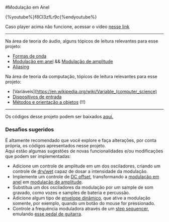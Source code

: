 #Modulação em Anel

{%youtube%}f8CI3zfLr9c{%endyoutube%}


Caso player acima não funcione, acessar o video [nesse link](https://youtu.be/f8CI3zfLr9c)

---

Na área de teoria do áudio, alguns tópicos de leitura relevantes para esse projeto:

* [Formas de onda](https://en.wikipedia.org/wiki/Waveform)
* [Modulação em anel](https://en.wikipedia.org/wiki/Ring_modulation) && [Modulação de amplitude](https://en.wikipedia.org/wiki/Amplitude_modulation)
* [Aliasing](https://en.wikipedia.org/wiki/Aliasing)
<p>

Na área de teoria da computação, tópicos de leitura relevantes para esse projeto:

* [Variáveis](https://en.wikipedia.org/wiki/Variable_(computer_science)
* [Dispositivos de entrada](https://en.wikipedia.org/wiki/Input_device)
* [Métodos e orientação a objetos]() (!!)

---

Os códigos desse projeto podem ser baixados [aqui.]()

### Desafios sugeridos

É altamente recomendado que você explore e faça alterações, por conta própria, os códigos apresentados nesse projeto.<br>
Aqui estão algumas sugestões de novas funcionalidades e/ou modificações que podem ser implementadas:

- Adicione um controle de amplitude em um dos osciladores, criando um controle de [dry/wet](https://www.gearslutz.com/board/electronic-music-instruments-and-electronic-music-production/949616-what-does-wet-dry-mean.html) capaz de dosar a intensidade da modulação.
- Implemente um controle de [DC offset](https://en.wikipedia.org/wiki/DC_bias), transformando a [modulação em anel](https://en.wikipedia.org/wiki/Ring_modulation) em [modulação de amplitude](https://en.wikipedia.org/wiki/Amplitude_modulation).
- Substitua um dos osciladores da modulação por um sample de som gravado, como vozes e samples de bateria e percussão.
- Adicione algum tipo de [envelope dinâmico](https://en.wikipedia.org/wiki/Synthesizer#Attack_Decay_Sustain_Release_(ADSR)_envelope), que ative a modulação somente, por exemplo, quando um botão do mouse for pressionado.
- Controle a frequência moduladora através de um [step sequencer](https://en.wikipedia.org/wiki/Music_sequencer#Step_sequencers), emulando [esse pedal de guitarra](https://www.youtube.com/watch?v=lBZO63OpNgc).
